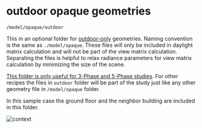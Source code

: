 # outdoor opaque geometries

`/model/opaque/outdoor`

This in an optional folder for <u>outdoor-only</u> geometries. Naming convention is
the same as `./model/opaque`. These files will only be included in daylight matrix
calculation and will not be part of the view matrix calculation. Separating the files
is helpful to relax radiance parameters for view matrix calculation by minimizing the
size of the scene.

<u>This folder is only useful for 3-Phase and 5-Phase studies</u>. For other recipes the
files in `outdoor` folder will be part of the study just like any other geometry file in
`/model/opaque` folder.

In this sample case the ground floor and the neighbor building are included in this
folder.

![context](https://user-images.githubusercontent.com/38131342/53503552-4803a700-3a7e-11e9-9083-29614294fa38.jpg)
